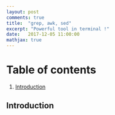 ```yaml
---
layout: post
comments: true
title:  "grep, awk, sed"
excerpt: "Powerful tool in terminal !"
date:   2017-12-05 11:00:00
mathjax: true
---
```

# Table of contents
1. [Introduction](#introduction)



## Introduction <a name="introduction">
